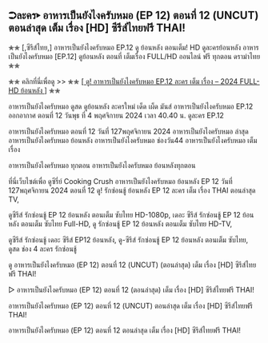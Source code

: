 ## ➲ละคร▸ อาหารเป็นยังไงครับหมอ (EP 12) ตอนที่ 12  (UNCUT) ตอนล่าสุด เต็ม เรื่อง [HD] ซีรีส์ไทยฟรี THAI!

✮✮ [,ซีรีส์ไทย,] อาหารเป็นยังไงครับหมอ EP.12 ดู ย้อนหลัง ตอนเต็ม! HD ดูละครย้อนหลัง อาหารเป็นยังไงครับหมอ [EP.12] ดูย้อนหลัง ตอนที่ เต็มเรื่อง FULL/HD ออนไลน์ ฟรี ทุกตอน ดราม่าไทย ✮✮

✮✮ คลิกที่นี่เพื่อดู >>  ✮✮ [[ ดู! อาหารเป็นยังไงครับหมอ EP.12 ละคร เต็ม เรื่อง – 2024 FULL-HD ย้อนหลัง ]](https://watch.playmovies.stream/th/tv/231699-1-12/episode-12) ✮✮

อาหารเป็นยังไงครับหมอ ดูสด ดูย้อนหลัง ละครใหม่ เด็ด เผ็ด มันส์ อาหารเป็นยังไงครับหมอ EP.12 ออกอากาศ ตอนที่ 12 วันพุธ ที่ 4 พฤศจิกายน 2024 เวลา 40.40 น. ดูละคร EP.12 

อาหารเป็นยังไงครับหมอ ตอนที่ 12 วันที่ 127พฤศจิกายน 2024 อาหารเป็นยังไงครับหมอ ล่าสุด อาหารเป็นยังไงครับหมอ ย้อนหลัง อาหารเป็นยังไงครับหมอ ช่องวัน44 อาหารเป็นยังไงครับหมอ เต็มเรื่อง 

อาหารเป็นยังไงครับหมอ ทุกตอน อาหารเป็นยังไงครับหมอ ย้อนหลังทุกตอน

ที่นี่เว็บไซต์เพื่อ ดูซีรี่ย์ Cooking Crush อาหารเป็นยังไงครับหมอ ย้อนหลัง EP 12 วันที่ 127พฤศจิกายน 2024 ตอนที่ 12 ดู! รักซ่อนชู้ ย้อนหลัง EP 12 ละคร เต็ม เรื่อง THAI ตอนล่าสุด TV, 

ดูซีรีส์ รักซ่อนชู้ EP 12 ย้อนหลัง ตอนเต็ม ซับไทย HD-1080p, เดอะ ซีรีส์ รักซ่อนชู้ EP 12 ย้อนหลัง ตอนเต็ม ซับไทย Full-HD, ดู รักซ่อนชู้ EP 12 ย้อนหลัง ตอนเต็ม ซับไทย HD-TV, 

ดูซีรีส์ รักซ่อนชู้ เดอะ ซีรีส์ EP12 ย้อนหลัง, ดู-ซีรีส์ รักซ่อนชู้ EP 12 ย้อนหลัง ตอนเต็ม ซับไทย, ดูสด ช่อง 4 ละคร รักซ่อนชู้

ดู อาหารเป็นยังไงครับหมอ (EP 12) ตอนที่ 12 (UNCUT) (ตอนล่าสุด) เต็ม เรื่อง [HD] ซีรีส์ไทยฟรี THAI!

▷ อาหารเป็นยังไงครับหมอ (EP 12) ตอนที่ 12 (ตอนล่าสุด) เต็ม เรื่อง [HD] ซีรีส์ไทยฟรี THAI!

อาหารเป็นยังไงครับหมอ (EP 12) ตอนที่ 12  (UNCUT) ตอนล่าสุด เต็ม เรื่อง [HD] ซีรีส์ไทยฟรี THAI!

อาหารเป็นยังไงครับหมอ (EP 12) ตอนที่ 12 ตอนล่าสุด เต็ม เรื่อง [HD] ซีรีส์ไทยฟรี THAI!
